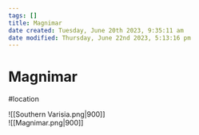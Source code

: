 ```yaml
---
tags: []
title: Magnimar
date created: Tuesday, June 20th 2023, 9:35:11 am
date modified: Thursday, June 22nd 2023, 5:13:16 pm
---
```


# Magnimar

#location  

![[Southern Varisia.png|900]]  
![[Magnimar.png|900]]
